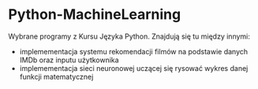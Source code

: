 # Python-MachineLearning
Wybrane programy z Kursu Języka Python.
Znajdują się tu między innymi:
* implemementacja systemu rekomendacji filmów na podstawie danych IMDb oraz inputu użytkownika
* implemementacja sieci neuronowej uczącej się rysować wykres danej funkcji matematycznej

